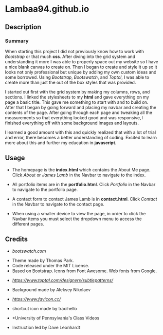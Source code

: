 # Lambaa94.github.io

## Description

### Summary

When starting this project I did not previously know how to work with *Bootstrap* or that much **css**. After diving into the grid system and understanding it more I was able to properly space out my website so I have a nice blank canvas to create on. Then I began to create and style it up so it looks not only professional but unique by adding my own custom ideas and some borrowed. Using *Bootstrap*, *Bootswatch*, and *Toptol*, I was able to create more than just the out of the box styles that was provided.

I started out first with the grid system by making my columns, rows, and sections. I linked the stylesheets to my **html** and gave everything on my page a basic title. This gave me something to start with and to build on. After that I began by going forward and placing my navbar and creating the contents of the page. After going through each page and tweaking all the measurements so that everything looked good and was responsive, I finished everything off with some background images and layouts.

I learned a good amount with this and quickly realized that with a lot of trial and error, there becomes a better understanding of coding. Excited to learn more about this and further my education in **javascript**.

## Usage

* The homepage is the **index.html** which contains the About Me page. Click *About* or *James Lamb* in the Navbar to navigate to the index.

* All portfolio items are in the **portfolio.html**. Click *Portfolio* in the Navbar to navigate to the portfolio page.

* A contact form to contact James Lamb is in **contact.html**. Click *Contact* in the Navbar to navigate to the contact page.

* When using a smaller device to view the page, in order to click the Navbar items you must select the dropdown menu to access the different pages.

## Credits
<!-- Themes for Bootstrap -->
* *bootswatch.com* 
- Theme made by Thomas Park.
- Code released under the MIT License.
- Based on Bootstrap. Icons from Font Awesome. Web fonts from Google.
<!-- Background Images -->
* *https://www.toptal.com/designers/subtlepatterns/* 
- Background made by Aleksey Nikolaev
<!-- Shortcut Icon -->
* *https://www.favicon.cc/*
- shortcut icon made by tracihello
* *University of Pennsylvania's Class Videos
- Instruction led by Dave Leonhardt